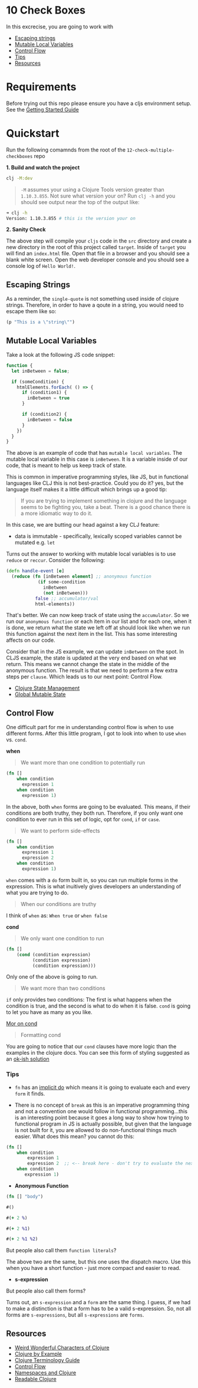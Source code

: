 # 10 Check Boxes

In this excrecise, you are going to work with

- [Escaping strings](#escaping-strings)
- [Mutable Local Variables](#mutable-local-variables)
- [Control Flow](#control-flow)
- [Tips](#tips)
- [Resources](#resources)

# Requirements

Before trying out this repo please ensure you have a cljs environment setup. See the [Getting Started Guide](https://github.com/tkjone/clojurescript-30#getting-started)

# Quickstart

Run the following comamnds from the root of the `12-check-multiple-checkboxes` repo

**1. Build and watch the project**

```bash
clj -M:dev
```

> `-M` assumes your using a Clojure Tools version greater than `1.10.3.855`.  Not sure what version your on?  Run `clj -h` and you should see output near the top of the output like:

```bash
➜ clj -h
Version: 1.10.3.855 # this is the version your on
```

**2. Sanity Check**

The above step will compile your `cljs` code in the `src` directory and create a new directory in the root of this project called `target`. Inside of `target` you will find an `index.html` file. Open that file in a browser and you should see a blank white screen. Open the web developer console and you should see a console log of `Hello World!`.

## Escaping Strings

As a reminder, the `single-quote` is not something used inside of clojure strings. Therefore, in order to have a qoute in a string, you would need to escape them like so:

```clojure
(p "This is a \"string\"")
```

## Mutable Local Variables

Take a look at the following JS code snippet:

```javascript
function {
  let inBetween = false;

  if (someCondition) {
    htmlElements.forEach( () => {
      if (condition1) {
        inBetween = true
      }

      if (condition2) {
        inBetween = false
      }
    })
  }
}
```

The above is an example of code that has `mutable local variables`. The mutable local variable in this case is `inBetween`. It is a variable inside of our code, that is meant to help us keep track of state.

This is common in imperative programming styles, like JS, but in functional languages like CLJ this is not best-practice. Could you do it? yes, but the language itself makes it a little difficult which brings up a good tip:

> If you are trying to implement something in clojure and the language seems to be fighting you, take a beat. There is a good chance there is a more idiomatic way to do it.

In this case, we are butting our head against a key CLJ feature:

- data is immutable - specifically, lexically scoped variables cannot be mutated e.g. `let`

Turns out the answer to working with mutable local variables is to use `reduce` or `reccur`. Consider the following:

```clojure
(defn handle-event [e]
  (reduce (fn [inBetween element] ;; anonymous function
            (if some-condition
              inBetween
              (not inBetween)))
           false ;; accumulator/val
           html-elements))
```

That's better. We can now keep track of state using the `accumulator`. So we run our `anonymous function` or each item in our list and for each one, when it is done, we return what the state we left off at should look like when we run this function against the next item in the list. This has some interesting affects on our code.

Consider that in the JS example, we can update `inBetween` on the spot. In CLJS example, the state is updated at the very end based on what we return. This means we cannot change the state in the middle of the anonymous function. The result is that we need to perform a few extra steps per `clause`. Which leads us to our next point: Control Flow.

- [Clojure State Management](http://blog.jayfields.com/2011/04/clojure-state-management.html)
- [Global Mutable State](http://www.lispcast.com/global-mutable-state)

## Control Flow

One difficult part for me in understanding control flow is when to use different forms. After this little program, I got to look into when to use `when` vs. `cond`.

**when**

> We want more than one condition to potentially run

```clojure
(fn []
    when condition
      expression 1
    when condition
      expression 1)
```

In the above, both `when` forms are going to be evaluated. This means, if their conditions are both truthy, they both run. Therefore, if you only want one condition to ever run in this set of logic, opt for `cond`, `if` or `case`.

> We want to perform side-effects

```clojure
(fn []
    when condition
      expression 1
      expression 2
    when condition
      expression 1)
```

`when` comes with a `do` form built in, so you can run multiple forms in the expression. This is what inuitively gives developers an understanding of what you are trying to do.

> When our conditions are truthy

I think of `when` as: `When true` or `when false`

**cond**

> We only want one condition to run

```clojure
(fn []
    (cond (condition expression)
          (condition expression)
          (condition expression)))
```

Only one of the above is going to run.

> We want more than two conditions

`if` only provides two conditions: The first is what happens when the condition is true, and the second is what to do when it is false. `cond` is going to let you have as many as you like.

[Mor on cond](http://www.matthewboston.com/blog/understanding-clojure-cond-and-condp/)

> Formatting cond

You are going to notice that our `cond` clauses have more logic than the examples in the clojure docs. You can see this form of styling suggested as an [ok-ish solution](https://github.com/bbatsov/clojure-style-guide#shor-forms-in-cond)

### Tips

- `fn` has an [implicit do](http://clojure-doc.org/articles/language/glossary.html#implicit-do) which means it is going to evaluate each and every `form` it finds.

- There is no concept of `break` as this is an imperative programming thing and not a convention one would follow in functional programming...this is an interesting point because it goes a long way to show how trying to functional program in JS is actually possible, but given that the language is not built for it, you are allowed to do non-functional things much easier. What does this mean? you cannot do this:

```clojure
(fn []
    when condition
        expression 1
        expression 2  ;; <-- break here - don't try to evaluate the next when
    when condition
       expression 1)
```

- **Anonymous Function**

```clojure
(fn [] "body")

#()

#(+ 2 %)

#(+ 2 %1)

#(+ 2 %1 %2)
```

But people also call them `function literals`?

The above two are the same, but this one uses the dispatch macro. Use this when you have a short function - just more compact and easier to read.

- **s-expression**

But people also call them forms?

Turns out, an `s-expression` and a `form` are the same thing. I guess, if we had to make a distinction is that a form has to be a valid s-expression. So, not all forms are `s-expressions`, but all `s-expressions` are `forms`.

## Resources

- [Weird Wonderful Characters of Clojure](https://yobriefca.se/blog/2014/05/19/the-weird-and-wonderful-characters-of-clojure/)
- [Clojure by Example](https://kimh.github.io/clojure-by-example/#if)
- [Clojure Terminology Guide](http://clojure-doc.org/articles/language/glossary.html)
- [Control Flow](https://practicalli.github.io/clojure/basic-clojure/control-flow.html)
- [Namespaces and Clojure](https://stuartsierra.com/2016/clojure-how-to-ns.html)
- [Readable Clojure](http://tonsky.me/blog/readable-clojure/)

